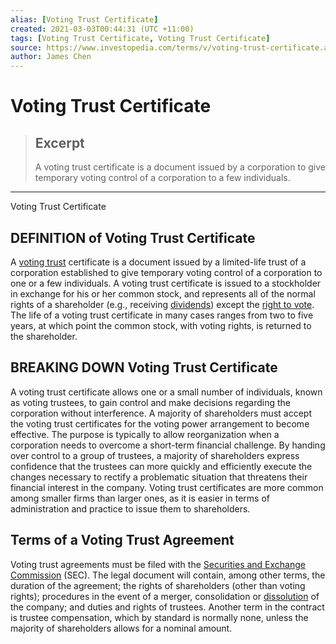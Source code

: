 ```yaml
---
alias: [Voting Trust Certificate]
created: 2021-03-03T00:44:31 (UTC +11:00)
tags: [Voting Trust Certificate, Voting Trust Certificate]
source: https://www.investopedia.com/terms/v/voting-trust-certificate.asp
author: James Chen
---
```


# Voting Trust Certificate

> ## Excerpt
> A voting trust certificate is a document issued by a corporation to give temporary voting control of a corporation to a few individuals.

---

Voting Trust Certificate
## DEFINITION of Voting Trust Certificate

A [voting trust](https://www.investopedia.com/terms/v/votingtrust.asp) certificate is a document issued by a limited-life trust of a corporation established to give temporary voting control of a corporation to one or a few individuals. A voting trust certificate is issued to a stockholder in exchange for his or her common stock, and represents all of the normal rights of a shareholder (e.g., receiving [dividends](https://www.investopedia.com/terms/d/dividend.asp)) except the [right to vote](https://www.investopedia.com/terms/v/votingright.asp). The life of a voting trust certificate in many cases ranges from two to five years, at which point the common stock, with voting rights, is returned to the shareholder.

## BREAKING DOWN Voting Trust Certificate

A voting trust certificate allows one or a small number of individuals, known as voting trustees, to gain control and make decisions regarding the corporation without interference. A majority of shareholders must accept the voting trust certificates for the voting power arrangement to become effective. The purpose is typically to allow reorganization when a corporation needs to overcome a short-term financial challenge. By handing over control to a group of trustees, a majority of shareholders express confidence that the trustees can more quickly and efficiently execute the changes necessary to rectify a problematic situation that threatens their financial interest in the company. Voting trust certificates are more common among smaller firms than larger ones, as it is easier in terms of administration and practice to issue them to shareholders.

## Terms of a Voting Trust Agreement

Voting trust agreements must be filed with the [Securities and Exchange Commission](https://www.investopedia.com/terms/s/sec.asp) (SEC). The legal document will contain, among other terms, the duration of the agreement; the rights of shareholders (other than voting rights); procedures in the event of a merger, consolidation or [dissolution](https://www.investopedia.com/terms/w/windingup.asp) of the company; and duties and rights of trustees. Another term in the contract is trustee compensation, which by standard is normally none, unless the majority of shareholders allows for a nominal amount.
